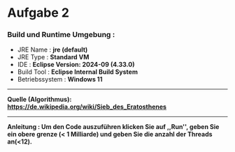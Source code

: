 # Aufgabe 2

### Build und Runtime Umgebung :
- JRE Name : **jre (default)**
- JRE Type : **Standard VM**
- IDE : **Eclipse Version: 2024-09 (4.33.0)**
- Build Tool : **Eclipse Internal Build System**
- Betriebssystem : **Windows 11**

---
**Quelle (Algorithmus): https://de.wikipedia.org/wiki/Sieb_des_Eratosthenes**

---
**Anleitung :
Um den Code auszuführen klicken Sie auf ,,Run'', geben Sie ein obere grenze (< 1 Milliarde) und geben Sie die anzahl der Threads an(<12).**